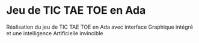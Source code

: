 # Jeu de TIC TAE TOE en Ada
Réalisation du jeu de TIC TAE TOE en Ada avec interface Graphique intégré et une intelligence Artificielle invincible 
